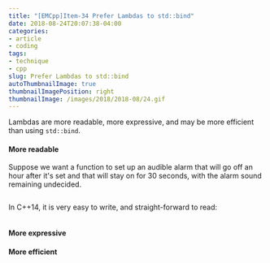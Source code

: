```yaml
---
title: "[EMCpp]Item-34 Prefer Lambdas to std::bind"
date: 2018-08-24T20:07:38-04:00
categories:
- article
- coding
tags:
- technique
- cpp
slug: Prefer Lambdas to std::bind
autoThumbnailImage: true
thumbnailImagePosition: right
thumbnailImage: /images/2018/2018-08/24.gif
---
```


Lambdas are more readable, more expressive, and may be more efficient than using `std::bind`.
<!--more-->

#### More readable

Suppose we want a function to set up an audible alarm that will go off an hour after it's set and that will stay on for 30 seconds, with the alarm sound remaining undecided.

```cpp

```

In C++14, it is very easy to write, and straight-forward to read:

```cpp

```

#### More expressive

#### More efficient